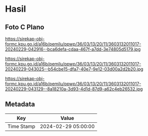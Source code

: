 # Hasil

## Foto C Plano

https://sirekap-obj-formc.kpu.go.id/a16b/pemilu/ppwp/36/03/13/20/11/3603132011017-20240229-042916--bca6defa-cdaa-467f-a7dd-3e74805d5179.jpg

https://sirekap-obj-formc.kpu.go.id/a16b/pemilu/ppwp/36/03/13/20/11/3603132011017-20240229-043025--b54cbe15-dfa7-40e7-9e12-03d00a2d2b20.jpg

https://sirekap-obj-formc.kpu.go.id/a16b/pemilu/ppwp/36/03/13/20/11/3603132011017-20240229-043129--8a18210a-3d93-4d1d-87d9-a62c4eb26532.jpg


## Metadata

| Key        | Value               |
| ---------- | ------------------- |
| Time Stamp | 2024-02-29 05:00:00 |



